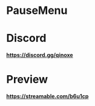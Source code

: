 # PauseMenu

# Discord

**https://discord.gg/qinoxe**

# Preview

**https://streamable.com/b6u1cp**
